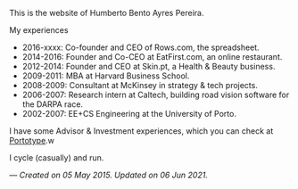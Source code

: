 This is the website of Humberto Bento Ayres Pereira.

My experiences

* 2016-xxxx: Co-founder and CEO of Rows.com, the  spreadsheet.
* 2014-2016: Founder and Co-CEO at EatFirst.com, an online restaurant.  
* 2012-2014: Founder and CEO at Skin.pt, a Health & Beauty business.  
* 2009-2011: MBA at Harvard Business School.  
* 2008-2009: Consultant at McKinsey in strategy & tech projects.  
* 2006-2007: Research intern at Caltech, building road vision software for the DARPA race.  
* 2002-2007: EE+CS Engineering at the University of Porto.  

I have some Advisor & Investment experiences, which you can check at [Portotype](https://portotype.com).w

I cycle (casually) and run.

—
_Created on 05 May 2015. Updated on 06 Jun 2021._
